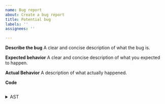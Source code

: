 ```yaml
---
name: Bug report
about: Create a bug report
title: Potential bug
labels: ''
assignees: ''

---
```


**Describe the bug**
A clear and concise description of what the bug is.

**Expected behavior**
A clear and concise description of what you expected to happen.

**Actual Behavior**
A description of what actually happened.

**Code**
<!-- The code that's broken or doesn't do what you expect goes here -->

```c
```

<details><summary>AST</summary>

<!-- Please paste the output of `cargo run -- --debug-ast` here

```
```

</details>


<details><summary>ASM</summary>

<!-- Please paste the output of `cargo run -- --debug-asm` here

```
```

</details>
